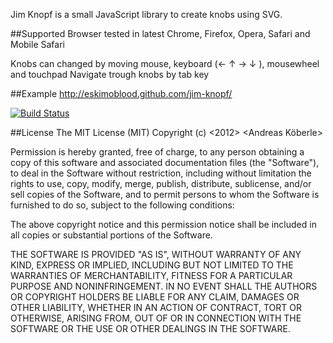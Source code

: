 Jim Knopf is a small JavaScript library to create knobs using SVG.

##Supported Browser
tested in latest Chrome, Firefox, Opera, Safari and Mobile Safari

Knobs can changed by moving mouse, keyboard (← ↑ → ↓ ),  mousewheel and  touchpad
Navigate trough knobs by tab key

##Example
http://eskimoblood.github.com/jim-knopf/

[![Build Status](https://secure.travis-ci.org/eskimoblood/jim-knopf.png?branch=master)](https://travis-ci.org/eskimoblood/jim-knopf)

##License
The MIT License (MIT)
Copyright (c) <2012> <Andreas Köberle>

Permission is hereby granted, free of charge, to any person obtaining a copy of this software and associated documentation files (the "Software"), to deal in the Software without restriction, including without limitation the rights to use, copy, modify, merge, publish, distribute, sublicense, and/or sell copies of the Software, and to permit persons to whom the Software is furnished to do so, subject to the following conditions:

The above copyright notice and this permission notice shall be included in all copies or substantial portions of the Software.

THE SOFTWARE IS PROVIDED "AS IS", WITHOUT WARRANTY OF ANY KIND, EXPRESS OR IMPLIED, INCLUDING BUT NOT LIMITED TO THE WARRANTIES OF MERCHANTABILITY, FITNESS FOR A PARTICULAR PURPOSE AND NONINFRINGEMENT. IN NO EVENT SHALL THE AUTHORS OR COPYRIGHT HOLDERS BE LIABLE FOR ANY CLAIM, DAMAGES OR OTHER LIABILITY, WHETHER IN AN ACTION OF CONTRACT, TORT OR OTHERWISE, ARISING FROM, OUT OF OR IN CONNECTION WITH THE SOFTWARE OR THE USE OR OTHER DEALINGS IN THE SOFTWARE.

